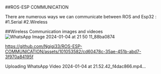 ##ROS-ESP COMMUNICATION

There are numerous ways we can communicate between ROS and Esp32 :
#1.Serial
#2.Wireless

##Wireless Communication images and videoes
![WhatsApp Image 2024-01-04 at 21 50 11_88ba0874](https://github.com/Ngigi33/ROS-ESP-COMMUNICATION/assets/101053582/e5fd1f62-9033-42b9-a160-0582e270fa22)


https://github.com/Ngigi33/ROS-ESP-COMMUNICATION/assets/101053582/cd60478c-35ae-451b-abd7-3f970a84195f



Uploading WhatsApp Video 2024-01-04 at 21.52.42_f4dac866.mp4…

